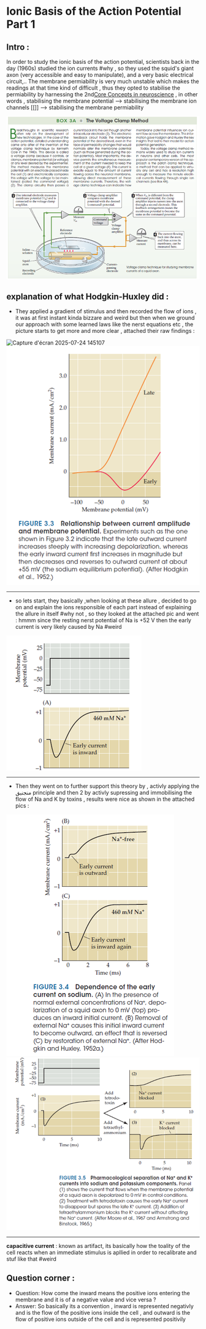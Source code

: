 # Ionic Basis of the Action Potential Part 1

## Intro :

In order to study the ionic basis of the action potential, scientists back in the day (1960s) studied the ion currents #why , so they used the squid's giant axon (very accessible and easy to manipulate), and a very basic electrical circuit,.. The membrane permiability is very much unstable which makes the readings at that time kind of difficult , thus they opted to stabilise the permiability by harnessing the 2nd[Core Concepts in neuroscience](Core%20Concept%20in%20neuroscience.md) , in other words , stabilising the membrane potential --> stabilising the membrane ion channels [[]] --> stabilising the membrane permiability

![Pasted image 20250620090309](./images/Pasted%20image%2020250620090309.png)

## explanation of what Hodgkin-Huxley did :

* They applied a gradient of stimulus and then recorded the flow of ions , it was at first instant kinda bizzare and weird but then when we ground our approach with some learned laws like the nerst equations etc , the picture starts to get more and more clear , attached their raw findings : 

![Capture d'écran 2025-07-24 145107](./images/Capture%20d'écran%202025-07-24%20145107.png)
![Pasted image 20250720151336](./images/Pasted%20image%2020250720151336.png)
***
* so lets start, they basically ,when looking at these allure , decided to go on and explain the ions responsible of each part instead of explaining the allure in itself #why not , so they looked at the attached pic and went : hmmm since the resting nerst potential of Na is +52 V then the early current is very likely caused by Na #weird

![Pasted image 20250720153128](./images/Pasted%20image%2020250720153128.png)
***
* Then they went on to further support this theory by , activly applying the منجنيق principle and then 2 by activly supressing and immobilising the flow of Na and K by toxins , results were nice as shown in the attached pics :
  
![Pasted image 20250720153338](./images/Pasted%20image%2020250720153338.png)
![Pasted image 20250720153404](./images/Pasted%20image%2020250720153404.png)
***
 **capacitive current** : known as artifact, its basically how the toality of the cell reacts when an immediate stimulus is apllied in order to recalibrate and stuf like that #weird 
## Question corner :
 * Question: How come the inward means the positive ions entering the membrane and it is of a negative value and vice versa ?
 * Answer: So basically its a convention , inward is represented negativly and is the flow of the positive ions inside the cell , and outward is the flow of positive ions outside of the cell and is represented positivily 
